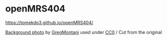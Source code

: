 # openMRS404
https://tomekdo3.github.io/openMRS404/

[Background photo](https://pixabay.com/en/desert-morocco-dunes-sand-2435404/) by [GregMontani](https://pixabay.com/en/users/GregMontani-1014946/) used under [CC0](https://creativecommons.org/publicdomain/zero/1.0/deed.en) / Cut from the original
